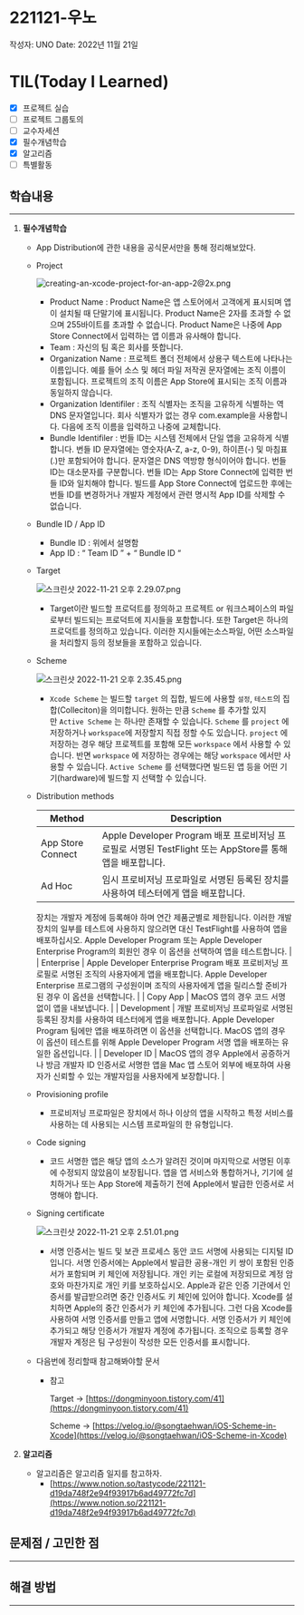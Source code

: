 # 221121-우노

작성자: UNO
Date: 2022년 11월 21일

# TIL(Today I Learned)

- [x]  프로젝트 실습
- [ ]  프로젝트 그룹토의
- [ ]  교수자세션
- [x]  필수개념학습
- [x]  알고리즘
- [ ]  특별활동

## 학습내용

---

1. **필수개념학습**
    - App Distribution에 관한 내용을 공식문서만을 통해 정리해보았다.
    - Project
        
        ![creating-an-xcode-project-for-an-app-2@2x.png](221121-%E1%84%8B%E1%85%AE%E1%84%82%E1%85%A9%20303a19a794c141c79fd4626565c21cde/creating-an-xcode-project-for-an-app-22x.png)
        
        - Product Name : Product Name은 앱 스토어에서 고객에게 표시되며 앱이 설치될 때 단말기에 표시됩니다. Product Name은 2자를 초과할 수 없으며 255바이트를 초과할 수 없습니다. Product Name은 나중에 App Store Connect에서 입력하는 앱 이름과 유사해야 합니다.
        - Team : 자신의 팀 혹은 회사를 뜻합니다.
        - Organization Name : 프로젝트 폴더 전체에서 상용구 텍스트에 나타나는 이름입니다. 예를 들어 소스 및 헤더 파일 저작권 문자열에는 조직 이름이 포함됩니다. 프로젝트의 조직 이름은 App Store에 표시되는 조직 이름과 동일하지 않습니다.
        - Organization Identifiler : 조직 식별자는 조직을 고유하게 식별하는 역 DNS 문자열입니다. 회사 식별자가 없는 경우 com.example을 사용합니다. 다음에 조직 이름을 입력하고 나중에 교체합니다.
        - Bundle Identifiler : 번들 ID는 시스템 전체에서 단일 앱을 고유하게 식별합니다. 번들 ID 문자열에는 영숫자(A-Z, a-z, 0-9), 하이픈(-) 및 마침표(.)만 포함되어야 합니다. 문자열은 DNS 역방향 형식이어야 합니다. 번들 ID는 대소문자를 구분합니다. 번들 ID는 App Store Connect에 입력한 번들 ID와 일치해야 합니다. 빌드를 App Store Connect에 업로드한 후에는 번들 ID를 변경하거나 개발자 계정에서 관련 명시적 App ID를 삭제할 수 없습니다.
    - Bundle ID / App ID
        - Bundle ID : 위에서 설명함
        - App ID : “ Team ID ” + “ Bundle ID “
    - Target
        
        ![스크린샷 2022-11-21 오후 2.29.07.png](221121-%E1%84%8B%E1%85%AE%E1%84%82%E1%85%A9%20303a19a794c141c79fd4626565c21cde/%25E1%2584%2589%25E1%2585%25B3%25E1%2584%258F%25E1%2585%25B3%25E1%2584%2585%25E1%2585%25B5%25E1%2586%25AB%25E1%2584%2589%25E1%2585%25A3%25E1%2586%25BA_2022-11-21_%25E1%2584%258B%25E1%2585%25A9%25E1%2584%2592%25E1%2585%25AE_2.29.07.png)
        
        - Target이란 빌드할 프로덕트를 정의하고 프로젝트 or 워크스페이스의 파일로부터 빌드되는 프로덕트에 지시들을 포함합니다. 또한 Target은 하나의 프로덕트를 정의하고 있습니다. 이러한 지시들에는소스파일, 어떤 소스파일을 처리할지 등의 정보들을 포함하고 있습니다.
    - Scheme
        
        ![스크린샷 2022-11-21 오후 2.35.45.png](221121-%E1%84%8B%E1%85%AE%E1%84%82%E1%85%A9%20303a19a794c141c79fd4626565c21cde/%25E1%2584%2589%25E1%2585%25B3%25E1%2584%258F%25E1%2585%25B3%25E1%2584%2585%25E1%2585%25B5%25E1%2586%25AB%25E1%2584%2589%25E1%2585%25A3%25E1%2586%25BA_2022-11-21_%25E1%2584%258B%25E1%2585%25A9%25E1%2584%2592%25E1%2585%25AE_2.35.45.png)
        
        - `Xcode Scheme` 는 빌드할 `target` 의 집합, 빌드에 사용할 `설정`, `테스트`의 집합(Colleciton)을 의미합니다. 원하는 만큼 `Scheme` 를 추가할 있지만 `Active Scheme` 는 하나만 존재할 수 있습니다. `Scheme` 를 `project` 에 저장하거나 `workspace`에 저장할지 직접 정할 수도 있습니다. `project` 에 저장하는 경우 해당 프로젝트를 포함해 모든 `workspace` 에서 사용할 수 있습니다. 반면 `workspace` 에 저장하는 경우에는 해당 `workspace` 에서만 사용할 수 있습니다. `Active Scheme` 를 선택했다면 빌드된 앱 등을 어떤 기기(hardware)에 빌드할 지 선택할 수 있습니다.
    - Distribution methods
        
        
        | Method | Description |
        | --- | --- |
        | App Store Connect | Apple Developer Program 배포 프로비저닝 프로필로 서명된 TestFlight 또는 AppStore를 통해 앱을 배포합니다. |
        | Ad Hoc | 임시 프로비저닝 프로파일로 서명된 등록된 장치를 사용하여 테스터에게 앱을 배포합니다.
        장치는 개발자 계정에 등록해야 하며 연간 제품군별로 제한됩니다. 이러한 개발 장치의 일부를 테스트에 사용하지 않으려면 대신 TestFlight를 사용하여 앱을 배포하십시오.
        Apple Developer Program 또는 Apple Developer Enterprise Program의 회원인 경우 이 옵션을 선택하여 앱을 테스트합니다. |
        | Enterprise | Apple Developer Enterprise Program 배포 프로비저닝 프로필로 서명된 조직의 사용자에게 앱을 배포합니다.
        Apple Developer Enterprise 프로그램의 구성원이며 조직의 사용자에게 앱을 릴리스할 준비가 된 경우 이 옵션을 선택합니다. |
        | Copy App | MacOS 앱의 경우 코드 서명 없이 앱을 내보냅니다. |
        | Development | 개발 프로비저닝 프로파일로 서명된 등록된 장치를 사용하여 테스터에게 앱을 배포합니다.
        Apple Developer Program 팀에만 앱을 배포하려면 이 옵션을 선택합니다. MacOS 앱의 경우 이 옵션이 테스트를 위해 Apple Developer Program 서명 앱을 배포하는 유일한 옵션입니다. |
        | Developer ID | MacOS 앱의 경우 Apple에서 공증하거나 방금 개발자 ID 인증서로 서명한 앱을 Mac 앱 스토어 외부에 배포하여 사용자가 신뢰할 수 있는 개발자임을 사용자에게 보장합니다. |
    - Provisioning profile
        - 프로비저닝 프로파일은 장치에서 하나 이상의 앱을 시작하고 특정 서비스를 사용하는 데 사용되는 시스템 프로파일의 한 유형입니다.
    - Code signing
        - 코드 서명한 앱은 해당 앱의 소스가 알려진 것이며 마지막으로 서명된 이후에 수정되지 않았음이 보장됩니다. 앱을 앱 서비스와 통합하거나, 기기에 설치하거나 또는 App Store에 제출하기 전에 Apple에서 발급한 인증서로 서명해야 합니다.
    - Signing certificate
        
        ![스크린샷 2022-11-21 오후 2.51.01.png](221121-%E1%84%8B%E1%85%AE%E1%84%82%E1%85%A9%20303a19a794c141c79fd4626565c21cde/%25E1%2584%2589%25E1%2585%25B3%25E1%2584%258F%25E1%2585%25B3%25E1%2584%2585%25E1%2585%25B5%25E1%2586%25AB%25E1%2584%2589%25E1%2585%25A3%25E1%2586%25BA_2022-11-21_%25E1%2584%258B%25E1%2585%25A9%25E1%2584%2592%25E1%2585%25AE_2.51.01.png)
        
        - 서명 인증서는 빌드 및 보관 프로세스 동안 코드 서명에 사용되는 디지털 ID입니다. 서명 인증서에는 Apple에서 발급한 공용-개인 키 쌍이 포함된 인증서가 포함되며 키 체인에 저장됩니다. 개인 키는 로컬에 저장되므로 계정 암호와 마찬가지로 개인 키를 보호하십시오. Apple과 같은 인증 기관에서 인증서를 발급받으려면 중간 인증서도 키 체인에 있어야 합니다. Xcode를 설치하면 Apple의 중간 인증서가 키 체인에 추가됩니다. 그런 다음 Xcode를 사용하여 서명 인증서를 만들고 앱에 서명합니다. 서명 인증서가 키 체인에 추가되고 해당 인증서가 개발자 계정에 추가됩니다. 조직으로 등록할 경우 개발자 계정은 팀 구성원이 작성한 모든 인증서를 표시합니다.
    - 다음번에 정리할때 참고해봐야할 문서
        - 참고
            
            Target → [https://dongminyoon.tistory.com/41](https://dongminyoon.tistory.com/41)
            
            Scheme → [https://velog.io/@songtaehwan/iOS-Scheme-in-Xcode](https://velog.io/@songtaehwan/iOS-Scheme-in-Xcode)
            

1. **알고리즘**
    - 알고리즘은 알고리즘 일지를 참고하자.
        - [https://www.notion.so/tastycode/221121-d19da748f2e94f93917b6ad49772fc7d](https://www.notion.so/221121-d19da748f2e94f93917b6ad49772fc7d)

## 문제점 / 고민한 점

---

## 해결 방법

---